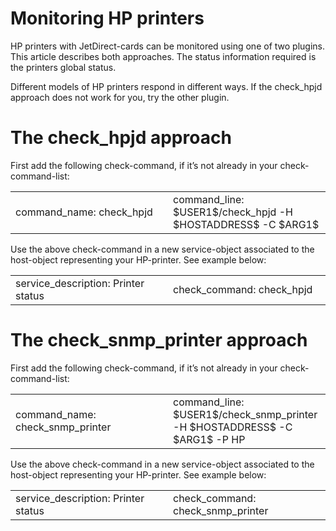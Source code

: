 # Monitoring HP printers

HP printers with JetDirect-cards can be monitored using one of two plugins. This article describes both approaches. The status information required is the printers global status.

Different models of HP printers respond in different ways. If the check\_hpjd approach does not work for you, try the other plugin.

# **The check\_hpjd approach**

First add the following check-command, if it’s not already in your check-command-list:

<table>
<colgroup>
<col width="50%" />
<col width="50%" />
</colgroup>
<tbody>
<tr class="odd">
<td align="left">command_name:
check_hpjd</td>
<td align="left">command_line:
$USER1$/check_hpjd -H $HOSTADDRESS$ -C $ARG1$</td>
</tr>
</tbody>
</table>

Use the above check-command in a new service-object associated to the host-object representing your HP-printer. See example below:

<table>
<colgroup>
<col width="50%" />
<col width="50%" />
</colgroup>
<tbody>
<tr class="odd">
<td align="left">service_description:
Printer status</td>
<td align="left">check_command:
check_hpjd</td>
</tr>
</tbody>
</table>

# **The check\_snmp\_printer approach**

First add the following check-command, if it’s not already in your check-command-list:

<table>
<colgroup>
<col width="50%" />
<col width="50%" />
</colgroup>
<tbody>
<tr class="odd">
<td align="left">command_name:
check_snmp_printer</td>
<td align="left">command_line:
$USER1$/check_snmp_printer -H $HOSTADDRESS$ -C $ARG1$ -P HP</td>
</tr>
</tbody>
</table>

Use the above check-command in a new service-object associated to the host-object representing your HP-printer. See example below:

<table>
<colgroup>
<col width="50%" />
<col width="50%" />
</colgroup>
<tbody>
<tr class="odd">
<td align="left">service_description:
Printer status</td>
<td align="left">check_command:
check_snmp_printer</td>
</tr>
</tbody>
</table>

